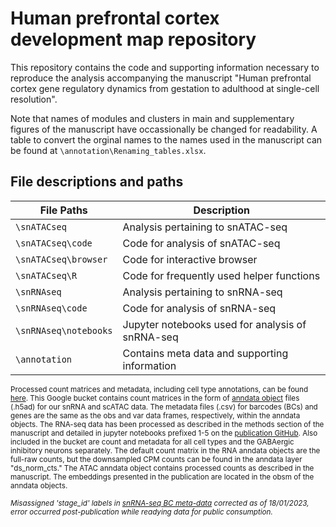# Human prefrontal cortex development map repository

This repository contains the code and supporting information necessary to 
reproduce the analysis accompanying the manuscript "Human prefrontal cortex gene regulatory dynamics from gestation to adulthood at single-cell resolution". 

Note that names of modules and clusters in main and supplementary figures 
of the manuscript have occassionally be changed for readability. A table to 
convert the orginal names to the names used in the manuscript can be found
at `\annotation\Renaming_tables.xlsx`.

## File descriptions and paths

| File Paths | Description |
| ----------- | ----------- |
| `\snATACseq`  | Analysis pertaining to snATAC-seq |
| `\snATACseq\code`  | Code for analysis of snATAC-seq |
| `\snATACseq\browser`  | Code for interactive browser |
| `\snATACseq\R`  | Code for frequently used helper functions |
| `\snRNAseq`  | Analysis pertaining to snRNA-seq |
| `\snRNAseq\code`  | Code for analysis of snRNA-seq |
| `\snRNAseq\notebooks`  | Jupyter notebooks used for analysis of snRNA-seq |
| `\annotation`  | Contains meta data and supporting information |

<span style="font-size:smaller;"> Processed count matrices and metadata, including cell type annotations, can be found [here](https://console.cloud.google.com/storage/browser/neuro-dev/Processed_data). This Google bucket contains count matrices in the form of [anndata object](https://anndata.readthedocs.io/en/latest/) files (.h5ad) for our snRNA and scATAC data. The metadata files (.csv) for barcodes (BCs) and genes are the same as the obs and var data frames, respectively, within the anndata objects. The RNA-seq data has been processed as described in the methods section of the manuscript and detailed in jupyter notebooks prefixed 1-5 on the [publication GitHub](https://github.com/ListerLab/pfc_development/tree/master/snRNAseq/notebooks). Also included in the bucket are count and metadata for all cell types and the GABAergic inhibitory neurons separately. The default count matrix in the RNA anndata objects are the full-raw counts, but the downsampled CPM counts can be found in the anndata layer "ds_norm_cts." The ATAC anndata object contains processed counts as described in the manuscript. The embeddings presented in the publication are located in the obsm of the anndata objects. <br /><br />*Misassigned 'stage_id' labels in [snRNA-seq BC meta-data](https://console.cloud.google.com/storage/browser/neuro-dev/Processed_data) corrected as of 18/01/2023, error occurred post-publication while readying data for public consumption.* </span>

